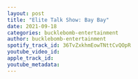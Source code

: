 ```yaml
---
layout: post
title: "Elite Talk Show: Bay Bay"
date: 2021-09-18
categories: bucklebomb-entertainment
author: bucklebomb-entertainment
spotify_track_id: 36TvZxkhmEowTNttCvQOpR
youtube_video_id: 
apple_track_id: 
youtube_metadata: 
---
```

